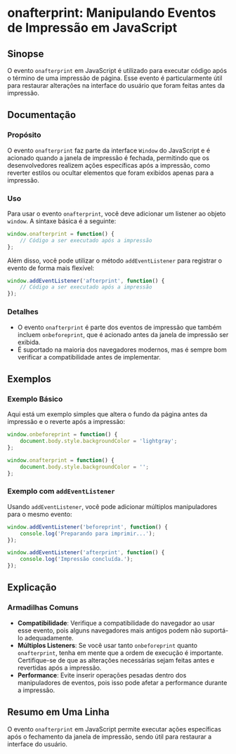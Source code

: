<!--
Meta Description: # onafterprint: Manipulando Eventos de Impressão em JavaScript ## Sinopse O evento `onafterprint` em JavaScript é utilizado para executar código após ...
Meta Keywords: impressão, onafterprint, evento, javascript, para
-->

# onafterprint: Manipulando Eventos de Impressão em JavaScript

## Sinopse
O evento `onafterprint` em JavaScript é utilizado para executar código após o término de uma impressão de página. Esse evento é particularmente útil para restaurar alterações na interface do usuário que foram feitas antes da impressão.

## Documentação
### Propósito
O evento `onafterprint` faz parte da interface `Window` do JavaScript e é acionado quando a janela de impressão é fechada, permitindo que os desenvolvedores realizem ações específicas após a impressão, como reverter estilos ou ocultar elementos que foram exibidos apenas para a impressão.

### Uso
Para usar o evento `onafterprint`, você deve adicionar um listener ao objeto `window`. A sintaxe básica é a seguinte:

```javascript
window.onafterprint = function() {
    // Código a ser executado após a impressão
};
```

Além disso, você pode utilizar o método `addEventListener` para registrar o evento de forma mais flexível:

```javascript
window.addEventListener('afterprint', function() {
    // Código a ser executado após a impressão
});
```

### Detalhes
- O evento `onafterprint` é parte dos eventos de impressão que também incluem `onbeforeprint`, que é acionado antes da janela de impressão ser exibida.
- É suportado na maioria dos navegadores modernos, mas é sempre bom verificar a compatibilidade antes de implementar.

## Exemplos
### Exemplo Básico
Aqui está um exemplo simples que altera o fundo da página antes da impressão e o reverte após a impressão:

```javascript
window.onbeforeprint = function() {
    document.body.style.backgroundColor = 'lightgray';
};

window.onafterprint = function() {
    document.body.style.backgroundColor = '';
};
```

### Exemplo com `addEventListener`
Usando `addEventListener`, você pode adicionar múltiplos manipuladores para o mesmo evento:

```javascript
window.addEventListener('beforeprint', function() {
    console.log('Preparando para imprimir...');
});

window.addEventListener('afterprint', function() {
    console.log('Impressão concluída.');
});
```

## Explicação
### Armadilhas Comuns
- **Compatibilidade**: Verifique a compatibilidade do navegador ao usar esse evento, pois alguns navegadores mais antigos podem não suportá-lo adequadamente.
- **Múltiplos Listeners**: Se você usar tanto `onbeforeprint` quanto `onafterprint`, tenha em mente que a ordem de execução é importante. Certifique-se de que as alterações necessárias sejam feitas antes e revertidas após a impressão.
- **Performance**: Evite inserir operações pesadas dentro dos manipuladores de eventos, pois isso pode afetar a performance durante a impressão.

## Resumo em Uma Linha
O evento `onafterprint` em JavaScript permite executar ações específicas após o fechamento da janela de impressão, sendo útil para restaurar a interface do usuário.